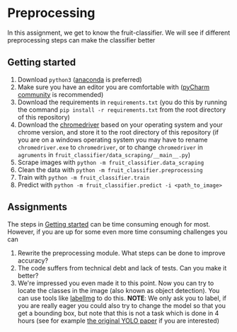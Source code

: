 # Preprocessing

In this assignment, we get to know the fruit-classifier. We will see
if different preprocessing steps can make the classifier better

## Getting started

1. Download `python3` ([anaconda](https://www.anaconda.com/distribution/) is preferred)
2. Make sure you have an editor you are comfortable with 
([pyCharm community](https://www.jetbrains.com/pycharm/download/)
 is recommended)
3. Download the requirements in `requirements.txt` (you do this by
 running the command `pip install -r requirements.txt` from the root
  directory of this repository)
4. Download the 
[chromedriver](https://sites.google.com/a/chromium.org/chromedriver/downloads) 
 based on your operating system and your chrome version, and
 store it to the root directory of this repository (if you are on a
  windows operating system you may have to rename `chromedriver.exe`
  to `chromedriver`, or to change `chromedriver` in `agruments` in 
  `fruit_classifier/data_scraping/__main__.py`)
5. Scrape images with 
`python -m fruit_classifier.data_scraping`
6. Clean the data with 
`python -m fruit_classifier.preprocessing`
7. Train with `python -m fruit_classifier.train`
8. Predict with `python -m fruit_classifier.predict -i <path_to_image>`

## Assignments

The steps in [Getting started](#getting-started) can be time
 consuming enough for most. However, if you are up for some even more
 time consuming challenges you can

1. Rewrite the preprocessing module. What steps can be done to
 improve accuracy?
2. The code suffers from technical debt and lack of tests. Can you
 make it better?
3. We're impressed you even made it to this point. 
Now you can try to locate the classes in
the image (also known as object detection). You can use tools like
[labelImg](https://github.com/tzutalin/labelImg) to do this. 
**NOTE**:
We only ask you to label, if you are really eager you could also try
to change the model so that you get a bounding box, but note that
this is not a task which is done in 4 hours (see for example [the
original YOLO paper](https://arxiv.org/abs/1506.02640) if you are
interested)
